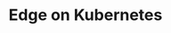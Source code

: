 ---
title: Edge on Kubernetes
bundle: edge-k8s
icon: "fa fa-book"
type: root
layout: root
weight: 46
---